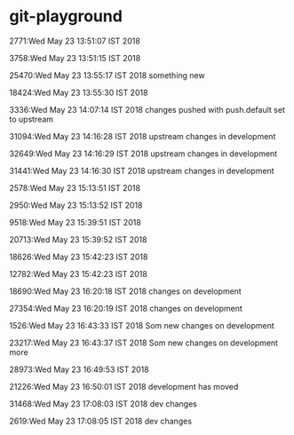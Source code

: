 # git-playground
2771:Wed May 23 13:51:07 IST 2018

3758:Wed May 23 13:51:15 IST 2018

25470:Wed May 23 13:55:17 IST 2018 something new

18424:Wed May 23 13:55:30 IST 2018

3336:Wed May 23 14:07:14 IST 2018 changes pushed with push.default set to upstream

31094:Wed May 23 14:16:28 IST 2018 upstream changes in development

32649:Wed May 23 14:16:29 IST 2018 upstream changes in development

31441:Wed May 23 14:16:30 IST 2018 upstream changes in development

2578:Wed May 23 15:13:51 IST 2018

2950:Wed May 23 15:13:52 IST 2018

9518:Wed May 23 15:39:51 IST 2018

20713:Wed May 23 15:39:52 IST 2018

18626:Wed May 23 15:42:23 IST 2018

12782:Wed May 23 15:42:23 IST 2018

18690:Wed May 23 16:20:18 IST 2018 changes on development

27354:Wed May 23 16:20:19 IST 2018 changes on development

1526:Wed May 23 16:43:33 IST 2018 Som new changes on development

23217:Wed May 23 16:43:37 IST 2018 Som new changes on development more

28973:Wed May 23 16:49:53 IST 2018

21226:Wed May 23 16:50:01 IST 2018 development has moved

31468:Wed May 23 17:08:03 IST 2018 dev changes

2619:Wed May 23 17:08:05 IST 2018 dev changes
